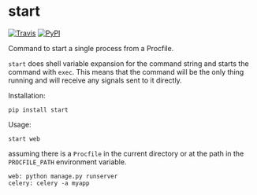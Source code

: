 # start

[![Travis](https://img.shields.io/travis/aldryncore/start.svg?style=flat-square)](https://travis-ci.org/aldryncore/start)
[![PyPI](https://img.shields.io/pypi/v/start.svg?style=flat-square)](https://pypi.python.org/pypi/start/)

Command to start a single process from a Procfile.

``start`` does shell variable expansion for the command string and starts the
command with ``exec``. This means that the command will be the only thing
running and will receive any signals sent to it directly.

Installation:

```
pip install start
```

Usage:

```
start web
```

assuming there is a ``Procfile`` in the current directory or at the path in
the ``PROCFILE_PATH`` environment variable.

```
web: python manage.py runserver
celery: celery -a myapp
```
